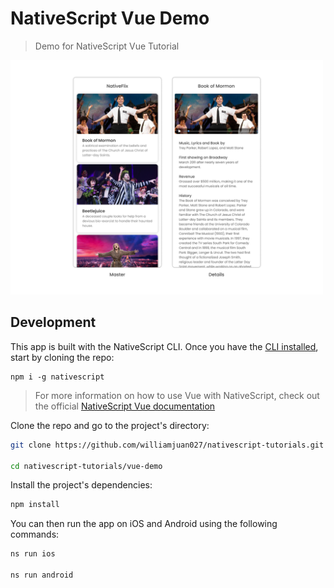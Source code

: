# NativeScript Vue Demo

> Demo for NativeScript Vue Tutorial

<img alt="demo app preview" src="../screenshots/tutorial-example-app-preview.png" width="500">

## Development

This app is built with the NativeScript CLI. Once you have the [CLI installed](https://docs.nativescript.org/start/quick-setup), start by cloning the repo:

```
npm i -g nativescript
```

> For more information on how to use Vue with NativeScript, check out the official [NativeScript Vue documentation](https://nativescript-vue.org/)

Clone the repo and go to the project's directory:

```bash
git clone https://github.com/williamjuan027/nativescript-tutorials.git

cd nativescript-tutorials/vue-demo
```

Install the project's dependencies:

```bash
npm install
```

You can then run the app on iOS and Android using the following commands:

```bash
ns run ios

ns run android
```
